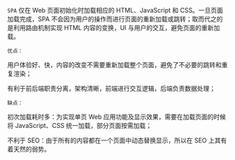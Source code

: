 `SPA` 仅在 Web 页面初始化时加载相应的 HTML、JavaScript 和 CSS。一旦页面加载完成，SPA 不会因为用户的操作而进行页面的重新加载或跳转；取而代之的是利用路由机制实现 HTML 内容的变换，UI 与用户的交互，避免页面的重新加载。

`优点：`

用户体验好、快，内容的改变不需要重新加载整个页面，避免了不必要的跳转和重复渲染；

有利于前后端职责分离，架构清晰，前端进行交互逻辑，后端负责数据处理；

`缺点：`

初次加载耗时多：为实现单页 Web 应用功能及显示效果，需要在加载页面的时候将 JavaScript、CSS 统一加载，部分页面按需加载；

不利于 SEO：由于所有的内容都在一个页面中动态替换显示，所以在 SEO 上其有着天然的弱势。
